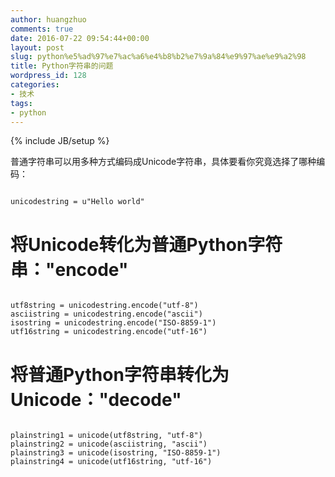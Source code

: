 ```yaml
---
author: huangzhuo
comments: true
date: 2016-07-22 09:54:44+00:00
layout: post
slug: python%e5%ad%97%e7%ac%a6%e4%b8%b2%e7%9a%84%e9%97%ae%e9%a2%98
title: Python字符串的问题
wordpress_id: 128
categories:
- 技术
tags:
- python
---
```

{% include JB/setup %}

普通字符串可以用多种方式编码成Unicode字符串，具体要看你究竟选择了哪种编码：

```

unicodestring = u"Hello world" 

```


# 将Unicode转化为普通Python字符串："encode" 

```

utf8string = unicodestring.encode("utf-8") 
asciistring = unicodestring.encode("ascii") 
isostring = unicodestring.encode("ISO-8859-1") 
utf16string = unicodestring.encode("utf-16") 

```


# 将普通Python字符串转化为Unicode："decode" 

```

plainstring1 = unicode(utf8string, "utf-8") 
plainstring2 = unicode(asciistring, "ascii") 
plainstring3 = unicode(isostring, "ISO-8859-1") 
plainstring4 = unicode(utf16string, "utf-16") 

```


